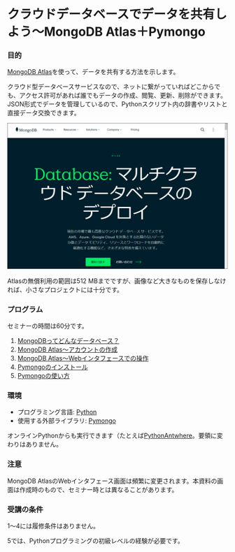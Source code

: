 # クラウドデータベースでデータを共有しよう～MongoDB Atlas＋Pymongo

### 目的

[MongoDB Atlas](https://www.mongodb.com/ja-jp/products/platform/atlas-database "LINK")を使って、データを共有する方法を示します。

クラウド型データベースサービスなので、ネットに繋がっていればどこからでも、アクセス許可があれば誰でもデータの作成、閲覧、更新、削除ができます。JSON形式でデータを管理しているので、Pythonスクリプト内の辞書やリストと直接データ交換できます。

<img src="./Images/00-Readme/atlas-top.png" width="600">

Atlasの無償利用の範囲は512 MBまでですが、画像など大きなものを保存しなければ、小さなプロジェクトには十分です。


### プログラム

セミナーの時間は60分です。

1. [MongoDBってどんなデータベース？](./01-Introduction.md "INTERNAL")
2. [MongoDB Atlas～アカウントの作成](./02-Account.md "INTERNAL")
3. [MongoDB Atlas～Webインタフェースでの操作](./03-Web.md "INTERNAL")
4. [Pymongoのインストール](./04-Install.md "ITNERNAL")
5. [Pymongoの使い方](./05-Pymongo.md "ITNERNAL")


### 環境

- プログラミング言語: [Python](https://www.python.org/ "LINK")
- 使用する外部ライブラリ: [Pymongo](https://www.mongodb.com/ja-jp/docs/languages/python/pymongo-driver/current/ "LINK")

オンラインPythonからも実行できます（たとえば[PythonAntwhere](https://www.pythonanywhere.com/ "LINK")。要領に変わりはありません。


### 注意

MongoDB AtlasのWebインタフェース画面は頻繁に変更されます。本資料の画面は作成時のもので、セミナー時とは異なることがあります。


### 受講の条件

1～4には履修条件はありません。

5では、Pythonプログラミングの初級レベルの経験が必要です。
